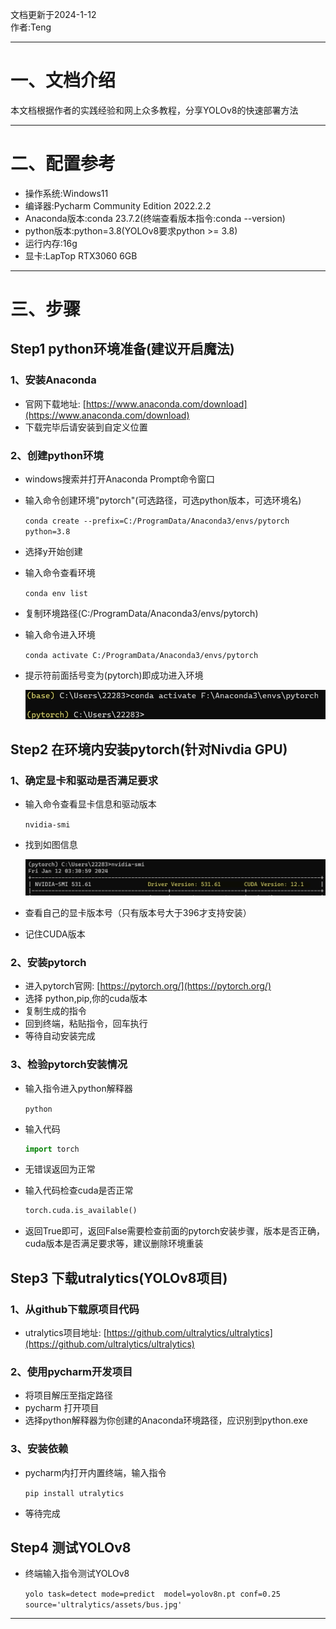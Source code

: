 文档更新于2024-1-12  
作者:Teng
____
# 一、文档介绍
本文档根据作者的实践经验和网上众多教程，分享YOLOv8的快速部署方法
____
# 二、配置参考
- 操作系统:Windows11
- 编译器:Pycharm Community Edition 2022.2.2
- Anaconda版本:conda 23.7.2(终端查看版本指令:conda --version)
- python版本:python=3.8(YOLOv8要求python >= 3.8)
- 运行内存:16g
- 显卡:LapTop RTX3060 6GB
____
# 三、步骤
## Step1 python环境准备(建议开启魔法)
### 1、安装Anaconda
- 官网下载地址: [https://www.anaconda.com/download](https://www.anaconda.com/download)
- 下载完毕后请安装到自定义位置
### 2、创建python环境
- windows搜索并打开Anaconda Prompt命令窗口
- 输入命令创建环境"pytorch"(可选路径，可选python版本，可选环境名)
 
  `conda create --prefix=C:/ProgramData/Anaconda3/envs/pytorch python=3.8`
- 选择y开始创建
- 输入命令查看环境
  
  `conda env list`
- 复制环境路径(C:/ProgramData/Anaconda3/envs/pytorch)
- 输入命令进入环境
  
  `conda activate C:/ProgramData/Anaconda3/envs/pytorch`
- 提示符前面括号变为(pytorch)即成功进入环境
  
  ![image](https://github.com/twy2020/YAU-ICR/blob/main/Components/Yolo%E5%BC%80%E5%8F%91%E4%B8%93%E5%8C%BA/Win11%2BPycharm%E9%83%A8%E7%BD%B2YOLOv8/pic/Snipaste_2024-01-12_03-34-09.png)
## Step2 在环境内安装pytorch(针对Nivdia GPU)
### 1、确定显卡和驱动是否满足要求
- 输入命令查看显卡信息和驱动版本
  
  `nvidia-smi`
- 找到如图信息
  
  ![image](https://github.com/twy2020/YAU-ICR/blob/main/Components/Yolo%E5%BC%80%E5%8F%91%E4%B8%93%E5%8C%BA/Win11%2BPycharm%E9%83%A8%E7%BD%B2YOLOv8/pic/Snipaste_2024-01-12_03-32-03.png)
- 查看自己的显卡版本号（只有版本号大于396才支持安装）
- 记住CUDA版本
### 2、安装pytorch
- 进入pytorch官网: [https://pytorch.org/](https://pytorch.org/)
- 选择 python,pip,你的cuda版本
- 复制生成的指令
- 回到终端，粘贴指令，回车执行
- 等待自动安装完成
### 3、检验pytorch安装情况
- 输入指令进入python解释器
  
  `python`
- 输入代码
  
  ```python
  import torch
  ```
- 无错误返回为正常
- 输入代码检查cuda是否正常
  
  ```python
  torch.cuda.is_available()
  ```
- 返回True即可，返回False需要检查前面的pytorch安装步骤，版本是否正确，cuda版本是否满足要求等，建议删除环境重装
## Step3 下载utralytics(YOLOv8项目)
### 1、从github下载原项目代码
- utralytics项目地址: [https://github.com/ultralytics/ultralytics](https://github.com/ultralytics/ultralytics)
### 2、使用pycharm开发项目
- 将项目解压至指定路径
- pycharm 打开项目
- 选择python解释器为你创建的Anaconda环境路径，应识别到python.exe
### 3、安装依赖
- pycharm内打开内置终端，输入指令
  
  `pip install utralytics`
- 等待完成
## Step4 测试YOLOv8
- 终端输入指令测试YOLOv8
  
  `yolo task=detect mode=predict  model=yolov8n.pt conf=0.25 source='ultralytics/assets/bus.jpg'`
____
